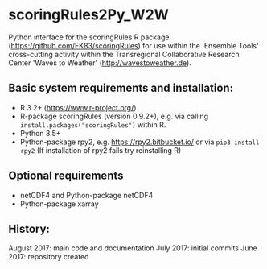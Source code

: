 # scoringRules2Py_W2W

Python interface for the scoringRules R package (https://github.com/FK83/scoringRules) for use within the 'Ensemble Tools' cross-cutting activity within the Transregional Collaborative Research Center 'Waves to Weather' (http://wavestoweather.de).

## Basic system requirements and installation: 
 * R 3.2+ (https://www.r-project.org/)
 * R-package scoringRules (version 0.9.2+), e.g. via calling `install.packages("scoringRules")` within R. 
 * Python 3.5+
 * Python-package rpy2, e.g. https://rpy2.bitbucket.io/ or via `pip3 install rpy2` (If installation of rpy2 fails try reinstalling R)

## Optional requirements
 * netCDF4 and Python-package netCDF4
 * Python-package xarray

## History:
August 2017: main code and documentation
July 2017: initial commits
June 2017: repository created
